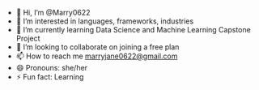 - 👋 Hi, I’m @Marry0622
- 👀 I’m interested in languages, frameworks, industries
- 🌱 I’m currently learning Data Science and Machine Learning Capstone Project
- 💞️ I’m looking to collaborate on joining a free plan
- 📫 How to reach me marryjane0622@gmail.com
- 😄 Pronouns: she/her
- ⚡ Fun fact: Learning

<!---
Marry0622/Marry0622 is a ✨ special ✨ repository because its `README.md` (this file) appears on your GitHub profile.
You can click the Preview link to take a look at your changes.
--->
